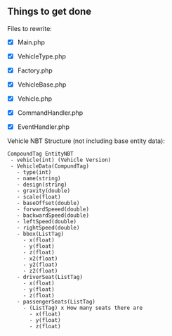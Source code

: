 Things to get done
--

Files to rewrite:
- [X] Main.php 
- [X] VehicleType.php
- [X] Factory.php
- [X] VehicleBase.php
- [X] Vehicle.php
- [X] CommandHandler.php
- [X] EventHandler.php


Vehicle NBT Structure (not including base entity data):

```
CompoundTag EntityNBT
 - vehicle(int) (Vehicle Version)
 - VehicleData(CompundTag)
   - type(int)
   - name(string)
   - design(string)
   - gravity(double)
   - scale(float)
   - baseOffset(double)
   - forwardSpeeed(double)
   - backwardSpeed(double)
   - leftSpeed(double)
   - rightSpeed(double)
   - bbox(ListTag)
     - x(float)
     - y(float)
     - z(float)
     - x2(float)
     - y2(float)
     - z2(float)
   - driverSeat(ListTag)
     - x(float)
     - y(float)
     - z(float)
   - passengerSeats(ListTag)
     - (ListTag) x How many seats there are
       - x(float)
       - y(float)
       - z(float)
```